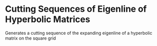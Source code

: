 # Cutting Sequences of Eigenline of Hyperbolic Matrices


Generates a cutting sequence of the expanding eigenline of a hyperbolic matrix on the square grid
